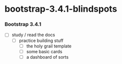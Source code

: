 # bootstrap-3.4.1-blindspots

### Bootstrap 3.4.1 
- [ ] study / read the docs
  - [ ] practice building stuff 
	  - [ ] the holy grail template 
	  - [ ] some basic cards 
	  - [ ] a dashboard of sorts
